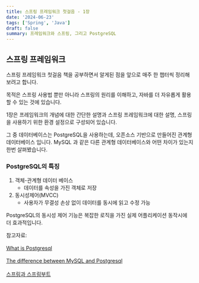 ```yaml
---
title: 스프링 프레임워크 첫걸음 - 1장
date: '2024-06-23'
tags: ['Spring', 'Java']
draft: false
summary: 프레임워크와 스프링, 그리고 PostgreSQL 
---
```


## 스프링 프레임워크 

스프링 프레임워크 첫걸음 책을 공부하면서 알게된 점을 앞으로 매주 한 챕터씩 정리해보려고 합니다.

목적은 스프링 사용법 뿐만 아니라 스프링의 원리를 이해하고, 자바를 더 자유롭게 활용할 수 있는 것에 있습니다.

1장은 프레임워크의 개념에 대한 간단한 설명과 스프링 프레임워크에 대한 설명, 스프링을 사용하기 위한 환경 설정으로 구성되어 있습니다.

그 중 데이터베이스는 PostgreSQL을 사용하는데, 오픈소스 기반으로 만들어진 관계형 데이터베이스 입니다. MySQL 과 같은 다른 관계형 데이터베이스와 어떤 차이가 있는지 한번 살펴봤습니다.

### PostgreSQL의 특징

1. 객체-관계형 데이터 베이스
    - 데이터를 속성을 가진 객체로 저장
2. 동시성제어(MVCC)
    - 사용자가 무결성 손상 없이 데이터를 동시에 읽고 수정 가능

PostgreSQL의 동시성 제어 기능은 복잡한 로직을 가진 실제 어플리케이션 동작시에 더 효과적입니다.

참고자료:<br></br> [What is Postgresql](https://www.postgresql.org/docs/current/intro-whatis.html)
<br></br>[The difference between MySQL and Postgresql](https://aws.amazon.com/ko/compare/the-difference-between-mysql-vs-postgresql/)
<br></br>[스프링과 스프링부트](https://www.codestates.com/blog/content/%EC%8A%A4%ED%94%84%EB%A7%81-%EC%8A%A4%ED%94%84%EB%A7%81%EB%B6%80%ED%8A%B8)

